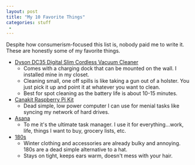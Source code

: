 ```yaml
---
layout: post
title: "My 10 Favorite Things"
categories: stuff
 -
---
```


Despite how consumerism-focused this list is, nobody paid me to write it.
These are honestly some of my favorite things.

- [Dyson DC35 Digital Slim Cordless Vacuum Cleaner](https://www.google.com/shopping/product/15841168128990754142?q=dyson+spot+cleaner+vac&espv=2&biw=1256&bih=1229&bav=on.2,or.r_qf.&bvm=bv.83134100,d.eXY&tch=1&ech=1&psi=z4-tVJiSDoG1ggSig4LICQ.1420660688401.5&sa=X&ei=5I-tVKSKGI2FNqjXgMgH&ved=0CEEQrRI)
  - Comes with a charging dock that can be mounted on the wall. I installed mine in my closet.
  - Cleaning small, one off spills is like taking a gun out of a holster. You just pick it up and
    point it at whatever you want to clean.
  - Best for spot cleaning as the battery life is about 10-15 minutes.
- [Canakit Raspberry Pi Kit](http://www.canakit.com/raspberry-pi-starter-kit.html)
  - Dead simple, low power computer I can use for menial tasks like syncing my network of hard drives.
- [Asana](http://asana.com)
  - To me it's the ultimate task manager. I use it for everything...work, life, things I want to buy, grocery lists, etc.
- [180s](http://www.180s.com/)
  - Winter clothing and accessories are already bulky and annoying. 180s are a dead simple alternative to a hat. 
  - Stays on tight, keeps ears warm, doesn't mess with your hair.
